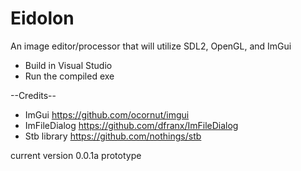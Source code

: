 # Eidolon
 An image editor/processor that will utilize SDL2, OpenGL, and ImGui

 - Build in Visual Studio
 - Run the compiled exe

--Credits--

 - ImGui https://github.com/ocornut/imgui
 - ImFileDialog https://github.com/dfranx/ImFileDialog
 - Stb library https://github.com/nothings/stb 


current version 0.0.1a prototype
